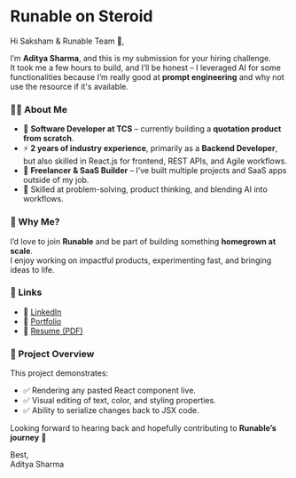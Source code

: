 # Runable on Steroid

Hi Saksham & Runable Team 👋,  

I’m **Aditya Sharma**, and this is my submission for your hiring challenge.  
It took me a few hours to build, and I’ll be honest – I leveraged AI for some functionalities because I’m really good at **prompt engineering** and why not use the resource if it's available.  

### 👨‍💻 About Me
- 💼 **Software Developer at TCS** – currently building a **quotation product from scratch**.  
- ⚡ **2 years of industry experience**, primarily as a **Backend Developer**, but also skilled in React.js for frontend, REST APIs, and Agile workflows.  
- 🌱 **Freelancer & SaaS Builder** – I’ve built multiple projects and SaaS apps outside of my job.  
- 🧠 Skilled at problem-solving, product thinking, and blending AI into workflows.  

### 🌟 Why Me?
I’d love to join **Runable** and be part of building something **homegrown at scale**.  
I enjoy working on impactful products, experimenting fast, and bringing ideas to life.  

### 🔗 Links
- 🔹 [LinkedIn](https://linkedin.com/in/adityasharma14)  
- 🔹 [Portfolio](https://adisharma.dev)  
- 🔹 [Resume (PDF)](/src/resumemain.pdf)

### 📂 Project Overview
This project demonstrates:  
- ✅ Rendering any pasted React component live.  
- ✅ Visual editing of text, color, and styling properties.  
- ✅ Ability to serialize changes back to JSX code. 

Looking forward to hearing back and hopefully contributing to **Runable’s journey** 🚀  

Best,  
Aditya Sharma 
